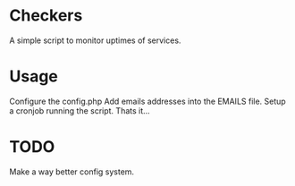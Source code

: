 Checkers
========

A simple script to monitor uptimes of services.


Usage
========

Configure the config.php
Add emails addresses into the EMAILS file.
Setup a cronjob running the script. Thats it...

TODO
========
Make a way better config system.
